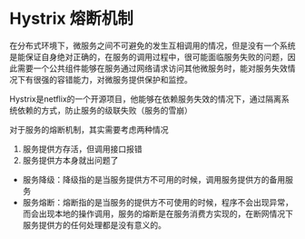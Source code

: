 # Hystrix 熔断机制

 在分布式环境下，微服务之间不可避免的发生互相调用的情况，但是没有一个系统是能保证自身绝对正确的，在服务的调用过程中，很可能面临服务失败的问题，因此需要一个公共组件能够在服务通过网络请求访问其他微服务时，能对服务失效情况下有很强的容错能力，对微服务提供保护和监控。
 
 Hystrix是netflix的一个开源项目，他能够在依赖服务失效的情况下，通过隔离系统依赖的方式，防止服务的级联失败（服务的雪崩）
 
 对于服务的熔断机制，其实需要考虑两种情况
 1.	服务提供方存活，但调用接口报错
 2.	服务提供方本身就出问题了

- 服务降级：降级指的是当服务提供方不可用的时候，调用服务提供方的备用服务
- 服务熔断：熔断指的是当服务的提供方不可使用的时候，程序不会出现异常，而会出现本地的操作调用，服务的熔断是在服务消费方实现的，在断网情况下服务提供方的任何处理都是没有意义的。


